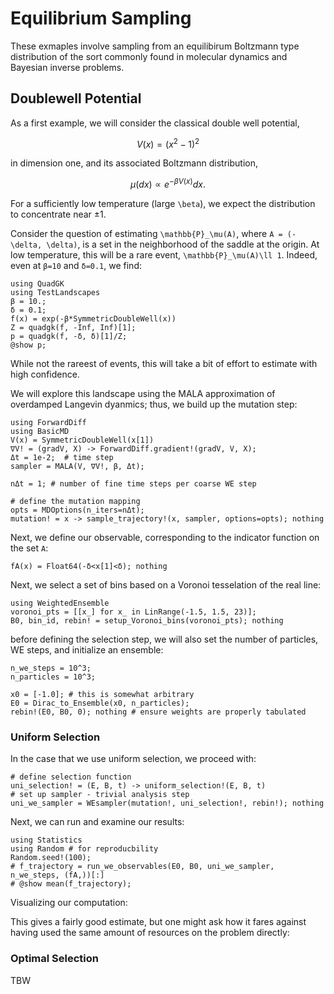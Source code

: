 # Equilibrium Sampling 

These exmaples involve sampling from an equilibirum Boltzmann type distribution
of the sort commonly found in molecular dynamics and Bayesian inverse problems.  


## Doublewell Potential
As a first example, we will consider the classical double well potential,
```math
V(x) = (x^2-1)^2
```
in dimension one, and its associated Boltzmann distribution,
```math
\mu(dx) \propto e^{-\beta V(x)}dx.
```
For a sufficiently low temperature (large ``\beta``), we expect the distribution
to concentrate near ±1.  

Consider the question of estimating ``\mathbb{P}_\mu(A)``, where ``A =
(-\delta, \delta)``, is a set in the neighborhood of the saddle at the origin.
At low temperature, this will be a rare event, ``\mathbb{P}_\mu(A)\ll 1``.  Indeed, even at `β=10` and `δ=0.1`, we find:
```@example 1
using QuadGK
using TestLandscapes
β = 10.;
δ = 0.1;
f(x) = exp(-β*SymmetricDoubleWell(x))
Z = quadgk(f, -Inf, Inf)[1];
p = quadgk(f, -δ, δ)[1]/Z;
@show p;
```
While not the rareest of events, this will take a bit of effort to estimate with high confidence.

We will explore this landscape using the MALA approximation of overdamped
Langevin dyanmics; thus, we build up the mutation step:
```@example 1
using ForwardDiff
using BasicMD
V(x) = SymmetricDoubleWell(x[1])
∇V! = (gradV, X) -> ForwardDiff.gradient!(gradV, V, X);
Δt = 1e-2;  # time step
sampler = MALA(V, ∇V!, β, Δt);

nΔt = 1; # number of fine time steps per coarse WE step

# define the mutation mapping
opts = MDOptions(n_iters=nΔt);
mutation! = x -> sample_trajectory!(x, sampler, options=opts); nothing
```
Next, we define our observable, corresponding to the indicator function on the
set ``A``:
```@example 1
fA(x) = Float64(-δ<x[1]<δ); nothing
```
Next, we select a set of bins based on a Voronoi tesselation of the real line:
```@example 1
using WeightedEnsemble
voronoi_pts = [[x_] for x_ in LinRange(-1.5, 1.5, 23)];
B0, bin_id, rebin! = setup_Voronoi_bins(voronoi_pts); nothing
```
before defining the selection step, we will also set the number of particles, WE
steps, and initialize an ensemble:
```@example 1
n_we_steps = 10^3;
n_particles = 10^3;

x0 = [-1.0]; # this is somewhat arbitrary
E0 = Dirac_to_Ensemble(x0, n_particles);
rebin!(E0, B0, 0); nothing # ensure weights are properly tabulated
```


### Uniform Selection
In the case that we use uniform selection, we proceed with:
```@example 1
# define selection function
uni_selection! = (E, B, t) -> uniform_selection!(E, B, t)
# set up sampler - trivial analysis step
uni_we_sampler = WEsampler(mutation!, uni_selection!, rebin!); nothing
```
Next, we can run and examine our results:
```@example 1
using Statistics
using Random # for reproducbility
Random.seed!(100);
# f_trajectory = run_we_observables(E0, B0, uni_we_sampler, n_we_steps, (fA,))[:]
# @show mean(f_trajectory);
```
Visualizing our computation:
<!-- ```
# @example 1
# using Plots
# plot(1:n_we_steps, cumsum(f_trajectory) ./(1:n_we_steps),label="Uniform")
# plot!(1:n_we_steps, p*ones(n_we_steps),label="Exact",ls=:dash, color=:black)
# xlabel!("Iterate")
# ylabel!("Running Average")
``` -->
This gives a fairly good estimate, but one might ask how it fares against having used the same amount of resources on the problem directly:
<!-- ```@example 1
# set up sampler - trivial analysis step
# trivial_we_sampler = WEsampler(mutation!, (E, B, t)->trivial_selection!(E), rebin!); nothing
# f_direct_trajectory = run_we_observables(E0, B0, trivial_we_sampler, n_we_steps, (fA,))[:];
# @show mean(f_direct_trajectory);
# plot(1:n_we_steps, cumsum(f_trajectory) ./(1:n_we_steps),label="Uniform")
# plot!(1:n_we_steps, cumsum(f_direct_trajectory) ./(1:n_we_steps),label="Direct")
# plot!(1:n_we_steps, p*ones(n_we_steps),label="Exact",ls=:dash, color=:black)
# xlabel!("Iterate")
# ylabel!("Running Average")
``` -->

### Optimal Selection
TBW


